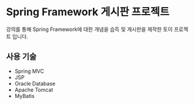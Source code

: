 # Spring Framework 게시판 프로젝트

강의를 통해 Spring Framework에 대한 개념을 습득 및 게시판을 제작한 토이 프로젝트 입니다.

## 사용 기술

  - Spring MVC
  - JSP
  - Oracle Database
  - Apache Tomcat
  - MyBatis
